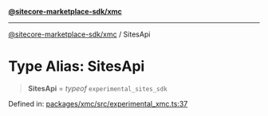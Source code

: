 [**@sitecore-marketplace-sdk/xmc**](../README.md)

***

[@sitecore-marketplace-sdk/xmc](../README.md) / SitesApi

# Type Alias: SitesApi

> **SitesApi** = *typeof* `experimental_sites_sdk`

Defined in: [packages/xmc/src/experimental\_xmc.ts:37](https://github.com/Sitecore/marketplace-sdk/blob/main/packages/xmc/src/experimental_xmc.ts#L37)
